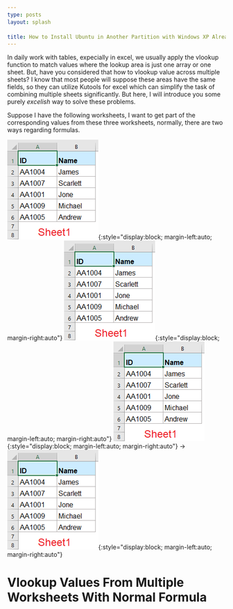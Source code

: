 ```yaml
---
type: posts
layout: splash

title: How to Install Ubuntu in Another Partition with Windows XP Already in One Partition
---
```


<!--author_profile: true
-->

In daily work with tables, expecially in excel, we usually apply the vlookup function to match values where the lookup area is just one array or one sheet. But, have you considered that how to vlookup value across multiple sheets?  I know that most people will suppose these areas have the same fields, so they can utilize Kutools for excel which can simplify the task of combining multiple sheets significantly. But here, I will introduce you some purely $excelish$ way to solve these problems.

Suppose I have the following worksheets, I want to get part of the corresponding values from these three worksheets, normally, there are two ways regarding formulas. 
<!---https://stackoverflow.com/questions/24319505/how-can-one-display-images-side-by-side-in-a-github-readme-md
-->
![doc-vlookup-from-multiple-sheets-1](/assets/images/doc-vlookup-from-multiple-sheets-1.png){:style="display:block; margin-left:auto; margin-right:auto"}
![doc-vlookup-from-multiple-sheets-2](/assets/images/doc-vlookup-from-multiple-sheets-1.png){:style="display:block; margin-left:auto; margin-right:auto"}
![doc-vlookup-from-multiple-sheets-3](/assets/images/doc-vlookup-from-multiple-sheets-1.png){:style="display:block; margin-left:auto; margin-right:auto"}
&rarr;
![doc-vlookup-from-multiple-sheets-4](/assets/images/doc-vlookup-from-multiple-sheets-1.png){:style="display:block; margin-left:auto; margin-right:auto"}

# Vlookup Values From Multiple Worksheets With Normal Formula
